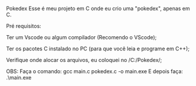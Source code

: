 Pokedex
Esse é meu projeto em C onde eu crio uma "pokedex", apenas em C.

Pré requisitos:

Ter um Vscode ou algum compilador (Recomendo o VScode);

Ter os pacotes C instalado no PC (para que você leia e programe em C++);

Verifique onde alocar os arquivos, eu coloquei no /C:/Pokedex/;

OBS: Faça o comando: gcc main.c pokedex.c -o main.exe E depois faça: .\main.exe
